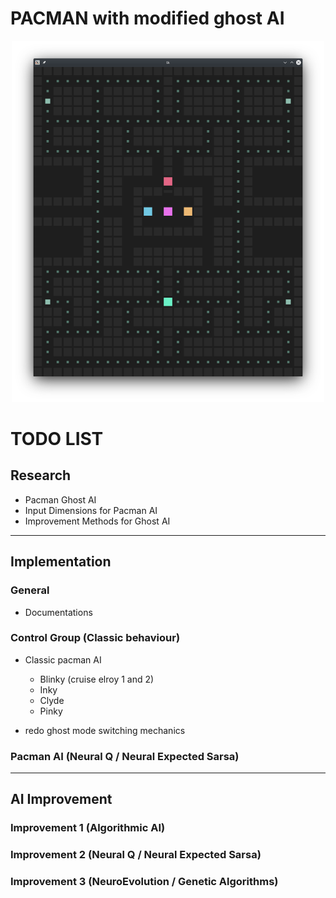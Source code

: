 # PACMAN with modified ghost AI

<p align='center'>
    <img src='./img/grid.png' width='500'/>
</p>

# TODO LIST

## Research

- Pacman Ghost AI
- Input Dimensions for  Pacman AI
- Improvement Methods for Ghost AI

---

## Implementation

### General

- Documentations

### Control Group (Classic behaviour)

- Classic pacman AI
    - Blinky (cruise elroy 1 and 2)
    - Inky
    - Clyde
    - Pinky

- redo ghost mode switching mechanics

### Pacman AI (Neural Q / Neural Expected Sarsa)

---

## AI Improvement 

### Improvement 1 (Algorithmic AI)

### Improvement 2 (Neural Q / Neural Expected Sarsa)

### Improvement 3 (NeuroEvolution / Genetic Algorithms)
